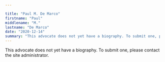 ```yaml
---

title: "Paul M. De Marco"
firstname: "Paul"
middlename: "M."
lastname: "De Marco"
date: "2020-12-14"
summary: "This advocate does not yet have a biography. To submit one, please contact the site administrator."
---
```

This advocate does not yet have a biography. To submit one, please contact the site administrator.


